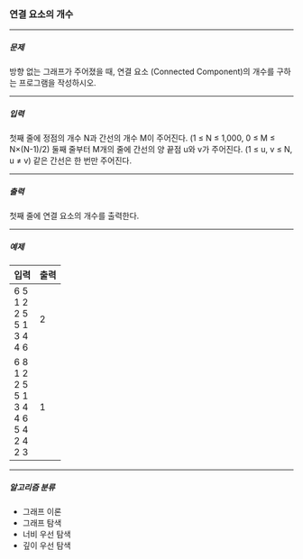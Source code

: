 ### 연결 요소의 개수

***

##### 문제
방향 없는 그래프가 주어졌을 때, 연결 요소 (Connected Component)의 개수를 구하는 프로그램을 작성하시오.

***

##### 입력
첫째 줄에 정점의 개수 N과 간선의 개수 M이 주어진다. (1 ≤ N ≤ 1,000, 0 ≤ M ≤ N×(N-1)/2) 둘째 줄부터 M개의 줄에 간선의 양 끝점 u와 v가 주어진다. (1 ≤ u, v ≤ N, u ≠ v) 같은 간선은 한 번만 주어진다.

***

##### 출력
첫째 줄에 연결 요소의 개수를 출력한다.

***

##### 예제
|입력|출력|
|:---|:---|
|6 5<br>1 2<br>2 5<br>5 1<br>3 4<br>4 6|2|
|6 8<br>1 2<br>2 5<br>5 1<br>3 4<br>4 6<br>5 4<br>2 4<br>2 3|1|

***

##### 알고리즘 분류
* 그래프 이론
* 그래프 탐색
* 너비 우선 탐색
* 깊이 우선 탐색